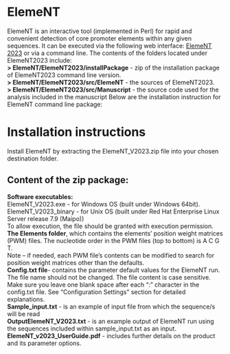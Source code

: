 # ElemeNT
ElemeNT is an interactive tool (implemented in Perl) for rapid and convenient detection of core promoter elements within any given sequences.
It can be executed via the following web interface: [ElemeNT 2023](https://www.juven-gershonlab.org/resources/element-v2023/) or via a command line. 
The contents of the folders located under ElemeNT2023 include:  
**> ElemeNT/ElemeNT2023/installPackage** - zip of the installation package of ElemeNT2023 command line version.  
**> ElemeNT/ElemeNT2023/src/ElemeNT** - the sources of ElemeNT2023.  
**> ElemeNT/ElemeNT2023/src/Manuscript** - the source code used for the analysis included in the manuscript 
Below are the installation instruction for ElemeNT command line package: 
# Installation instructions
Install ElemeNT by extracting the ElemeNT_V2023.zip file into your chosen destination folder.  
## Content of the zip package: 
**Software executables:**  
ElemeNT_V2023.exe - for Windows OS (built under Windows 64bit).  
ElemeNT_V2023_binary - for Unix OS (built under Red Hat Enterprise Linux Server release 7.9 (Maipo))  
To allow execution, the file should be granted with execution permission.   
**The Elements folder**,  which contains the elements’ position weight matrices (PWM) files. The nucleotide order in the PWM files (top to bottom) is A C G T.  
Note – if needed, each PWM file’s contents can be modified to search for position weight matrices other than the defaults.  
**Config.txt file**- contains the parameter default values for the ElemeNT run. 
       The file name should not be changed. The file content is case sensitive.
Make sure you leave one blank space after each “:” character in the config.txt file. 
See “Configuration Settings” section for detailed explanations.  
**Sample_input.txt** - is an example of input file from which the sequence/s will be read   
**OutputElemeNT_V2023.txt** - is an example output of ElemeNT run using the sequences included within sample_input.txt as an input.   
**ElemeNT_v2023_UserGuide.pdf** - includes further details on the product and its parameter options.


